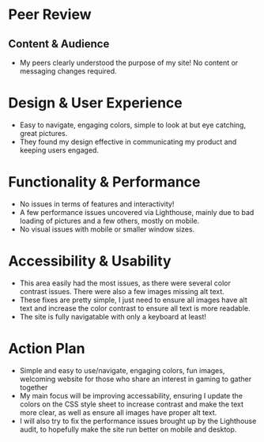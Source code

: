 # Peer Review
## Content & Audience
- My peers clearly understood the purpose of my site! No content or messaging changes required.
# Design & User Experience
- Easy to navigate, engaging colors, simple to look at but eye catching, great pictures.
- They found my design effective in communicating my product and keeping users engaged.  
# Functionality & Performance
- No issues in terms of features and interactivity! 
- A few performance issues uncovered via Lighthouse, mainly due to bad loading of pictures and a few others, mostly on mobile.
- No visual issues with mobile or smaller window sizes.
# Accessibility & Usability
- This area easily had the most issues, as there were several color contrast issues. There were also a few images missing alt text. 
- These fixes are pretty simple, I just need to ensure all images have alt text and increase the color contrast to ensure all text is more readable.
- The site is fully navigatable with only a keyboard at least!
# Action Plan
- Simple and easy to use/navigate, engaging colors, fun images, welcoming website for those who share an interest in gaming to gather together
- My main focus will be improving accessability, ensuring I update the colors on the CSS style sheet to increase contrast and make the text more clear, as well as ensure all images have proper alt text.
- I will also try to fix the performance issues brought up by the Lighthouse audit, to hopefully make the site run better on mobile and desktop. 